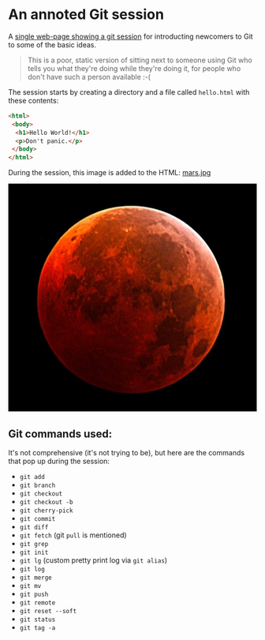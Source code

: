 # An annoted Git session

A [single web-page showing a git session](https://davewhiteland.github.io/annotated-git-session/)
for introducting newcomers to Git to some of the basic ideas.

> This is a poor, static version of sitting next to someone using Git who
> tells you what they're doing while they're doing it, for people who don't
> have such a person available :-(

The session starts by creating a directory and a file called `hello.html` with these contents:

```HTML
<html>
 <body>
  <h1>Hello World!</h1>
  <p>Don't panic.</p>
 </body>
</html>
```

During the session, this image is added to the HTML: [mars.jpg](https://raw.githubusercontent.com/davewhiteland/annotated-git-session/master/mars.jpg)

![photo of mars](https://raw.githubusercontent.com/davewhiteland/annotated-git-session/master/mars.jpg)

## Git commands used:

It's not comprehensive (it's not trying to be), but here are the commands that pop up during the session:

* `git add`
* `git branch`
* `git checkout`
* `git checkout -b`
* `git cherry-pick`
* `git commit`
* `git diff`
* `git fetch` (git `pull` is mentioned)
* `git grep`
* `git init`
* `git lg` (custom pretty print log via `git alias`)
* `git log`
* `git merge`
* `git mv`
* `git push`
* `git remote`
* `git reset --soft`
* `git status`
* `git tag -a`
